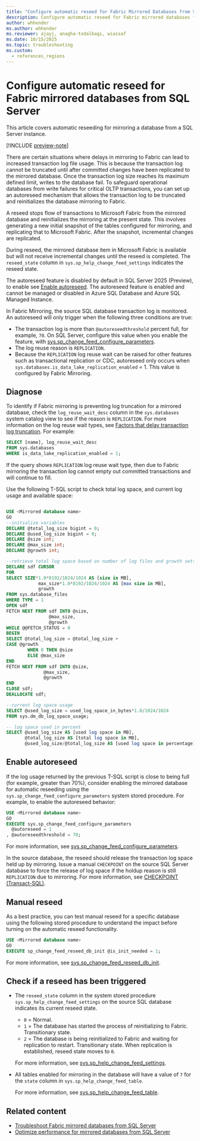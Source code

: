 ```yaml
---
title: "Configure automatic reseed for Fabric Mirrored Databases from SQL Server"
description: Configure automatic reseed for Fabric mirrored databases from SQL Server.
author: whhender
ms.author: whhender
ms.reviewer: ajayj, anagha-todalbagi, wiassaf
ms.date: 10/15/2025
ms.topic: troubleshooting
ms.custom:
  - references_regions
---
```

# Configure automatic reseed for Fabric mirrored databases from SQL Server

This article covers automatic reseeding for mirroring a database from a SQL Server instance.

[!INCLUDE [preview-note](../includes/feature-preview-note.md)]

There are certain situations where delays in mirroring to Fabric can lead to increased transaction log file usage. This is because the transaction log cannot be truncated until after committed changes have been replicated to the mirrored database. Once the transaction log size reaches its maximum defined limit, writes to the database fail. To safeguard operational databases from write failures for critical OLTP transactions, you can set up an autoreseed mechanism that allows the transaction log to be truncated and reinitializes the database mirroring to Fabric.

A reseed stops flow of transactions to Microsoft Fabric from the mirrored database and reinitializes the mirroring at the present state. This involves generating a new initial snapshot of the tables configured for mirroring, and replicating that to Microsoft Fabric. After the snapshot, incremental changes are replicated. 

During reseed, the mirrored database item in Microsoft Fabric is available but will not receive incremental changes until the reseed is completed. The `reseed_state` column in `sys.sp_help_change_feed_settings` indicates the reseed state.

The autoreseed feature is disabled by default in SQL Server 2025 (Preview), to enable see [Enable autoreseed](#enable-autoreseed). The autoreseed feature is enabled and cannot be managed or disabled in Azure SQL Database and Azure SQL Managed Instance.

In Fabric Mirroring, the source SQL database transaction log is monitored. An autoreseed will only trigger when the following three conditions are true:

- The transaction log is more than `@autoreseedthreshold` percent full, for example, `70`. On SQL Server, configure this value when you enable the feature, with [sys.sp_change_feed_configure_parameters](/sql/relational-databases/system-stored-procedures/sp-change-feed-configure-parameters). 
- The log reuse reason is `REPLICATION`.
- Because the `REPLICATION` log reuse wait can be raised for other features such as transactional replication or CDC, autoreseed only occurs when `sys.databases.is_data_lake_replication_enabled` = 1. This value is configured by Fabric Mirroring.

## Diagnose

To identify if Fabric mirroring is preventing log truncation for a mirrored database, check the `log_reuse_wait_desc` column in the `sys.databases` system catalog view to see if the reason is `REPLICATION`. For more information on the log reuse wait types, see [Factors that delay transaction log truncation](/sql/relational-databases/logs/the-transaction-log-sql-server#FactorsThatDelayTruncation). For example:

```sql
SELECT [name], log_reuse_wait_desc 
FROM sys.databases 
WHERE is_data_lake_replication_enabled = 1;
```

If the query shows `REPLICATION` log reuse wait type, then due to Fabric mirroring the transaction log cannot empty out committed transactions and will continue to fill.

Use the following T-SQL script to check total log space, and current log usage and available space:

```sql

USE <Mirrored database name>
GO 
--initialize variables
DECLARE @total_log_size bigint = 0; 
DECLARE @used_log_size bigint = 0;
DECLARE @size int;
DECLARE @max_size int;
DECLARE @growth int;

--retrieve total log space based on number of log files and growth settings for the database
DECLARE sdf CURSOR
FOR
SELECT SIZE*1.0*8192/1024/1024 AS [size in MB],
            max_size*1.0*8192/1024/1024 AS [max size in MB],
            growth
FROM sys.database_files
WHERE TYPE = 1 
OPEN sdf 
FETCH NEXT FROM sdf INTO @size,
                @max_size,
                @growth 
WHILE @@FETCH_STATUS = 0 
BEGIN
SELECT @total_log_size = @total_log_size + 
CASE @growth
        WHEN 0 THEN @size
        ELSE @max_size
END 
FETCH NEXT FROM sdf INTO @size,
              @max_size,
              @growth 
END 
CLOSE sdf;
DEALLOCATE sdf;

--current log space usage
SELECT @used_log_size = used_log_space_in_bytes*1.0/1024/1024
FROM sys.dm_db_log_space_usage;

-- log space used in percent
SELECT @used_log_size AS [used log space in MB],
       @total_log_size AS [total log space in MB],
       @used_log_size/@total_log_size AS [used log space in percentage];
```

## Enable autoreseed

If the log usage returned by the previous T-SQL script is close to being full (for example, greater than 70%), consider enabling the mirrored database for automatic reseeding using the `sys.sp_change_feed_configure_parameters` system stored procedure. For example, to enable the autoreseed behavior: 

```sql
USE <Mirrored database name>
GO
EXECUTE sys.sp_change_feed_configure_parameters 
  @autoreseed = 1
, @autoreseedthreshold = 70; 
```

For more information, see [sys.sp_change_feed_configure_parameters](/sql/relational-databases/system-stored-procedures/sp-change-feed-configure-parameters?view=sql-server-ver17&preserve-view=true).

In the source database, the reseed should release the transaction log space held up by mirroring. Issue a manual `CHECKPOINT` on the source SQL Server database to force the release of log space if the holdup reason is still `REPLICATION` due to mirroring. For more information, see [CHECKPOINT (Transact-SQL)](/sql/t-sql/language-elements/checkpoint-transact-sql?view=sql-server-ver17&preserve-view=true).

## Manual reseed

As a best practice, you can test manual reseed for a specific database using the following stored procedure to understand the impact before turning on the automatic reseed functionality.

```sql
USE <Mirrored database name>
GO
EXECUTE sp_change_feed_reseed_db_init @is_init_needed = 1;
```

For more information, see [sys.sp_change_feed_reseed_db_init](/sql/relational-databases/system-stored-procedures/sp-change-feed-reseed-db-init?view=sql-server-ver17&preserve-view=true).

## Check if a reseed has been triggered

- The `reseed_state` column in the system stored procedure `sys.sp_help_change_feed_settings` on the source SQL database indicates its current reseed state. 

   - `0` = Normal.
   - `1` = The database has started the process of reinitializing to Fabric. Transitionary state.
   - `2` = The database is being reinitialized to Fabric and waiting for replication to restart. Transitionary state. When replication is established, reseed state moves to `0`.
    
   For more information, see [sys.sp_help_change_feed_settings](/sql/relational-databases/system-stored-procedures/sp-help-change-feed-settings?view=azuresqldb-current&preserve-view=true).
    
- All tables enabled for mirroring in the database will have a value of `7` for the `state` column in `sys.sp_help_change_feed_table`.

   For more information, see [sys.sp_help_change_feed_table](/sql/relational-databases/system-stored-procedures/sp-help-change-feed-table?view=azuresqldb-current&preserve-view=true).

## Related content

- [Troubleshoot Fabric mirrored databases from SQL Server](sql-server-troubleshoot.md)
- [Optimize performance for mirrored databases from SQL Server](sql-server-performance.md)
